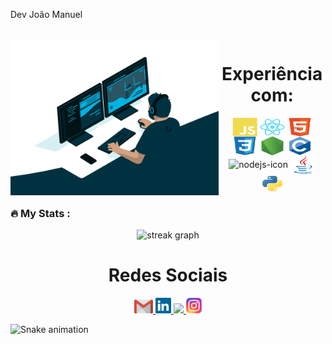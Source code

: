 Dev João Manuel
 <div  align="center"> 
   <div style="display: inline_block"><br>
     <img align="left" height="250" alt="coding-time" src="code.gif">
     <h1 align="center">Experiência com:</h1>
     <img align="center" height="30" width="40" alt="js-icon"  src="https://raw.githubusercontent.com/devicons/devicon/master/icons/javascript/javascript-plain.svg">
     <img align="center" height="30" width="40" alt="react-icon" src="https://raw.githubusercontent.com/devicons/devicon/master/icons/react/react-original.svg">
     <img align="center" height="30" width="40" alt="html-icon" src="https://raw.githubusercontent.com/devicons/devicon/master/icons/html5/html5-original.svg">
     <img align="center" height="30" width="40" alt="css-icon" src="https://raw.githubusercontent.com/devicons/devicon/master/icons/css3/css3-original.svg">
     <img align="center" height="30" width="40" alt="nodejs-icon" src="https://raw.githubusercontent.com/devicons/devicon/master/icons/nodejs/nodejs-original.svg">
     <img align="center" height="30" width="40" alt="c-icon" src="https://raw.githubusercontent.com/devicons/devicon/master/icons/c/c-original.svg">
     <img align="center" height="30" width="40" alt="nodejs-icon" src="https://raw.githubusercontent.com/jmnote/z-icons/master/svg/cpp.svg">
     <img align="center" height="30" width="40" alt="react-icon" src="https://raw.githubusercontent.com/devicons/devicon/master/icons/java/java-original.svg">
     <img align="center" height="30" width="40" alt="react-icon" src="https://raw.githubusercontent.com/devicons/devicon/master/icons/python/python-original.svg">
    </div>
    <div>
     <h3 align="left">🔥   My Stats :</h3>
    </div>
 
 <div align="center">
   <img src="https://streak-stats.demolab.com?user=joaomanuelpe&locale=en&mode=daily&theme=dark&hide_border=false&border_radius=5&order=3" height="220" alt="streak graph"  />
 </div>
     
   
   <h1 align="center">Redes Sociais</h1>
     <a href = "mailto: work.luigi.fonseca@gmail.com">
       <img width="30" src="gmail.svg">
     </a>
     <a href = "https://www.linkedin.com/in/luigi-gottardello-fonseca-44651a205/">
       <img width="25" src="linkedin.svg">
     </a>
     <a href = "https://www.youtube.com/channel/UCd5Ivcm28R1C3fCQKbOx2cg">
       <img width="35" src="youtube.svg">
     </a>
     <a href = "https://www.instagram.com/devparadev/">
       <img width="25" src="instagram.png">
     </a>
 </div>
   
 ![Snake animation](https://github.com/LuigiGF/LuigiGF/blob/output/github-contribution-grid-snake.svg)
